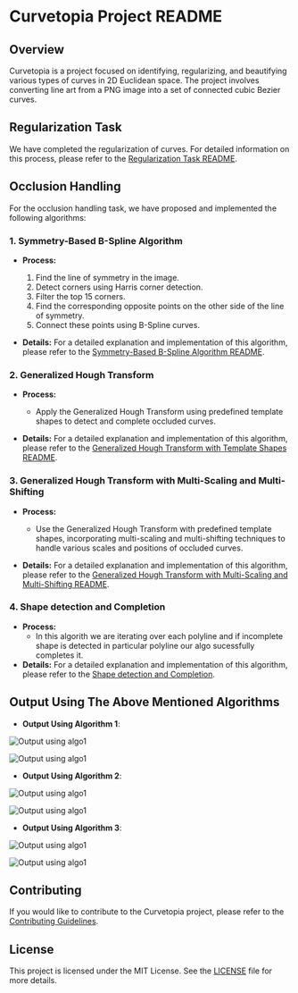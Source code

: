 # Curvetopia Project README

## Overview

Curvetopia is a project focused on identifying, regularizing, and beautifying various types of curves in 2D Euclidean space. The project involves converting line art from a PNG image into a set of connected cubic Bezier curves.

## Regularization Task

We have completed the regularization of curves. For detailed information on this process, please refer to the [Regularization Task README](/Algorithm%201%20(Using%20Line%20of%20Symmetry)/).

## Occlusion Handling

For the occlusion handling task, we have proposed and implemented the following algorithms:

### 1. Symmetry-Based B-Spline Algorithm

- **Process:**
  1. Find the line of symmetry in the image.
  2. Detect corners using Harris corner detection.
  3. Filter the top 15 corners.
  4. Find the corresponding opposite points on the other side of the line of symmetry.
  5. Connect these points using B-Spline curves.

- **Details:** For a detailed explanation and implementation of this algorithm, please refer to the [Symmetry-Based B-Spline Algorithm README](/Algorithm%201%20(Using%20Line%20of%20Symmetry)/).

### 2. Generalized Hough Transform

- **Process:**
  - Apply the Generalized Hough Transform using predefined template shapes to detect and complete occluded curves.

- **Details:** For a detailed explanation and implementation of this algorithm, please refer to the [Generalized Hough Transform with Template Shapes README](/Algorithm%202%20(Generalised%20Hough%20Transform)/).

### 3. Generalized Hough Transform with Multi-Scaling and Multi-Shifting

- **Process:**
  - Use the Generalized Hough Transform with predefined template shapes, incorporating multi-scaling and multi-shifting techniques to handle various scales and positions of occluded curves.

- **Details:** For a detailed explanation and implementation of this algorithm, please refer to the [Generalized Hough Transform with Multi-Scaling and Multi-Shifting README](/Algorithm%203%20(Generalised%20Hough%20Transfrom%20with%20SIFT)/).

### 4. Shape detection and Completion
- **Process:**
  - In this algorith we are iterating over each polyline and if incomplete shape is detected in particular polyline our algo sucessfully completes it.
- **Details:** For a detailed explanation and implementation of this algorithm, please refer to the [Shape detection and Completion](/Algorithm%204%20(Shape%20Detection%20and%20Completion)/README.md).

## Output Using The Above Mentioned Algorithms

- **Output Using Algorithm 1**: 

![Output using algo1](./outputs/algo1/tc1.png)

![Output using algo1](./outputs/algo1/tc2.png)

- **Output Using Algorithm 2**: 

![Output using algo1](./outputs/algo2/tc1.png)


![Output using algo1](./outputs/algo2/tc2.png)

- **Output Using Algorithm 3**:  

![Output using algo1](./outputs/algo3/tc1.png)

![Output using algo1](./outputs/algo3/tc2.png)




## Contributing

If you would like to contribute to the Curvetopia project, please refer to the [Contributing Guidelines](link-to-contributing-guidelines).

## License

This project is licensed under the MIT License. See the [LICENSE](link-to-license) file for more details.
